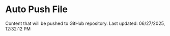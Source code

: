 # Auto Push File

Content that will be pushed to GitHub repository.
Last updated: 06/27/2025, 12:32:12 PM